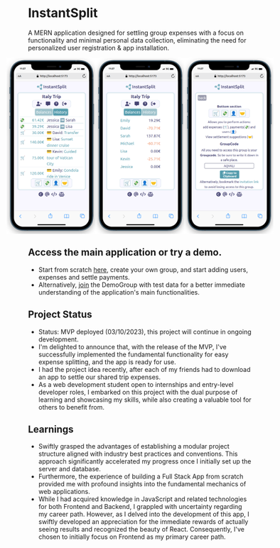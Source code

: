 # InstantSplit

A MERN application designed for settling group expenses with a focus on functionality and minimal personal data collection, eliminating the need for personalized user registration & app installation.

<div style="display: flex; flex-direction: row; justify-content: center; align-items: center;">
  <img src="./client/public/app-image.png" alt="App screenshot1" width="200px">
  <img src="./client/public/app-image2.png" alt="App screenshot2" width="200px">
    <img src="./client/public/app-image3.png" alt="App screenshot3" width="200px">
</div>

## Access the main application or try a demo.

- Start from scratch [here](https://instantsplit.netlify.app/), create your own group, and start adding users, expenses and settle payments.
- Alternatively, [join](<https://instantsplit.netlify.app/join/DemoGroup%20(open%20for%20all)/S8GIKU>) the DemoGroup with test data for a better immediate understanding of the application's main functionalities.

## Project Status
- Status: MVP deployed (03/10/2023), this project will continue in ongoing development.
- I'm delighted to announce that, with the release of the MVP, I've successfully implemented the fundamental functionality for easy expense splitting, and the app is ready for use.
- I had the project idea recently, after each of my friends had to download an app to settle our shared trip expenses.
- As a web development student open to internships and entry-level developer roles, I embarked on this project with the dual purpose of learning and showcasing my skills, while also creating a valuable tool for others to benefit from.

## Learnings
- Swiftly grasped the advantages of establishing a modular project structure aligned with industry best practices and conventions. This approach significantly accelerated my progress once I initially set up the server and database.
- Furthermore, the experience of building a Full Stack App from scratch provided me with profound insights into the fundamental mechanics of web applications.
- While I had acquired knowledge in JavaScript and related technologies for both Frontend and Backend, I grappled with uncertainty regarding my career path. However, as I delved into the development of this app, I swiftly developed an appreciation for the immediate rewards of actually seeing results and recognized the beauty of React. Consequently, I've chosen to initially focus on Frontend as my primary career path.
